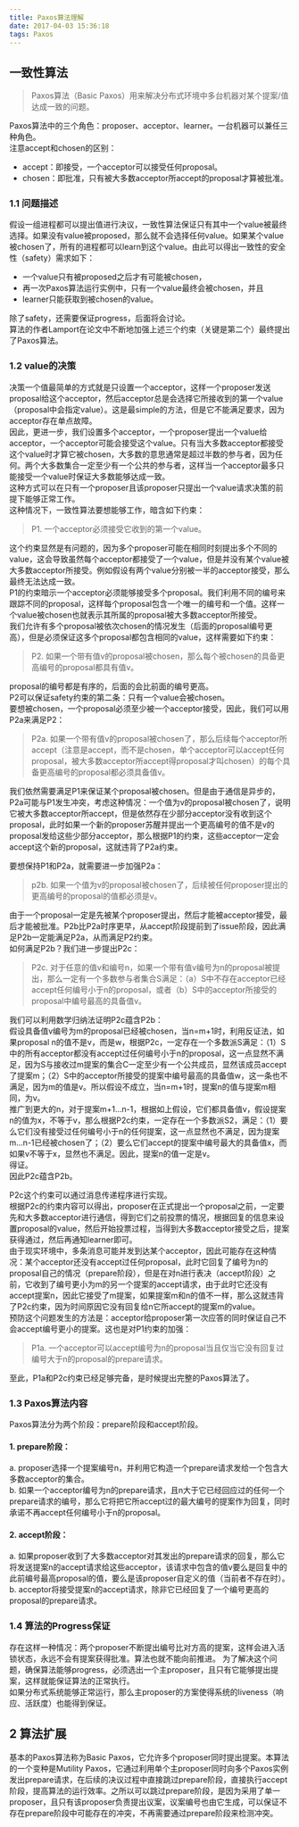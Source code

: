 ```yaml
---
title: Paxos算法理解
date: 2017-04-03 15:36:18
tags: Paxos
---
```


## 一致性算法
> Paxos算法（Basic Paxos）用来解决分布式环境中多台机器对某个提案/值达成一致的问题。  

Paxos算法中的三个角色：proposer、acceptor、learner。一台机器可以兼任三种角色。  
注意accept和chosen的区别：  
- accept：即接受，一个acceptor可以接受任何proposal。
- chosen：即批准，只有被大多数acceptor所accept的proposal才算被批准。

### 1.1 问题描述
假设一组进程都可以提出值进行决议，一致性算法保证只有其中一个value被最终选择。如果没有value被proposed，那么就不会选择任何value。如果某个value被chosen了，所有的进程都可以learn到这个value。由此可以得出一致性的安全性（safety）需求如下：  

* 一个value只有被proposed之后才有可能被chosen，
* 再一次Paxos算法运行实例中，只有一个value最终会被chosen，并且
* learner只能获取到被chosen的value。

除了safety，还需要保证progress，后面将会讨论。  
算法的作者Lamport在论文中不断地加强上述三个约束（关键是第二个）最终提出了Paxos算法。  

### 1.2 value的决策
决策一个值最简单的方式就是只设置一个acceptor，这样一个proposer发送proposal给这个acceptor，然后acceptor总是会选择它所接收到的第一个value（proposal中会指定value）。这是最simple的方法，但是它不能满足要求，因为acceptor存在单点故障。  
因此，更进一步，我们设置多个acceptor，一个proposer提出一个value给acceptor，一个acceptor可能会接受这个value。只有当大多数acceptor都接受这个value时才算它被chosen，大多数的意思通常是超过半数的参与者，因为任何。两个大多数集合一定至少有一个公共的参与者，这样当一个acceptor最多只能接受一个value时保证大多数能够达成一致。  
这种方式可以在只有一个proposer且该proposer只提出一个value请求决策的前提下能够正常工作。  
这种情况下，一致性算法要想能够工作，暗含如下约束：  

> P1. 一个acceptor必须接受它收到的第一个value。

这个约束显然是有问题的，因为多个proposer可能在相同时刻提出多个不同的value，这会导致虽然每个acceptor都接受了一个value，但是并没有某个value被大多数acceptor所接受。例如假设有两个value分别被一半的acceptor接受，那么最终无法达成一致。  
P1的约束暗示一个acceptor必须能够接受多个proposal。我们利用不同的编号来跟踪不同的proposal，这样每个proposal包含一个唯一的编号和一个值。这样一个value被chosen也就表示其所属的proposal被大多数acceptor所接受。  
我们允许有多个proposal被依次chosen的情况发生（后面的proposal编号更高），但是必须保证这多个proposal都包含相同的value，这样需要如下约束：  

> P2. 如果一个带有值v的proposal被chosen，那么每个被chosen的具备更高编号的proposal都具有值v。

proposal的编号都是有序的，后面的会比前面的编号更高。   
P2可以保证safety约束的第二条：只有一个value会被chosen。  
要想被chosen，一个proposal必须至少被一个acceptor接受，因此，我们可以用P2a来满足P2：  

> P2a. 如果一个带有值v的proposal被chosen了，那么后续每个acceptor所accept（注意是accept，而不是chosen，单个acceptor可以accept任何proposal，被大多数acceptor所accept得proposal才叫chosen）的每个具备更高编号的proposal都必须具备值v。

我们依然需要满足P1来保证某个proposal被chosen。但是由于通信是异步的，P2a可能与P1发生冲突，考虑这种情况：一个值为v的proposal被chosen了，说明它被大多数acceptor所accept，但是依然存在少部分acceptor没有收到这个proposal，此时如果一个新的proposer苏醒并提出一个更高编号的值不是v的proposal发给这些少部分acceptor，那么根据P1的约束，这些acceptor一定会accept这个新的proposal，这就违背了P2a约束。  

要想保持P1和P2a，就需要进一步加强P2a：  
> p2b. 如果一个值为v的proposal被chosen了，后续被任何proposer提出的更高编号的proposal的值都必须是v。

由于一个proposal一定是先被某个proposer提出，然后才能被acceptor接受，最后才能被批准。P2b比P2a时序更早，从accept阶段提前到了issue阶段，因此满足P2b一定能满足P2a，从而满足P2约束。  
如何满足P2b？我们进一步提出P2c：  
> P2c. 对于任意的值v和编号n，如果一个带有值v编号为n的proposal被提出，那么一定有一个多数参与者集合S满足：（a）S中不存在acceptor已经accept任何编号小于n的proposal，或者（b）S中的acceptor所接受的proposal中编号最高的具备值v。

我们可以利用数学归纳法证明P2c蕴含P2b：  
假设具备值v编号为m的proposal已经被chosen，当n=m+1时，利用反证法，如果proposal n的值不是v，而是w，根据P2c，一定存在一个多数派S满足：（1）S中的所有acceptor都没有accept过任何编号小于n的proposal，这一点显然不满足，因为S与接收过m提案的集合C一定至少有一个公共成员，显然该成员accept了提案m；（2）S中的acceptor所接受的提案中编号最高的具备值w，这一条也不满足，因为m的值是v。所以假设不成立，当n=m+1时，提案n的值与提案m相同，为v。  
推广到更大的n，对于提案m+1…n-1，根据如上假设，它们都具备值v，假设提案n的值为x，不等于v，那么根据P2c约束，一定存在一个多数派S2，满足：（1）要么它们没有接受过任何编号小于n的任何提案，这一点显然也不满足，因为提案m…n-1已经被chosen了；（2）要么它们accept的提案中编号最大的具备值x，而如果v不等于x，显然也不满足。因此，提案n的值一定是v。  
得证。  
因此P2c蕴含P2b。  

P2c这个约束可以通过消息传递程序进行实现。  
根据P2c的约束内容可以得出，proposer在正式提出一个proposal之前，一定要先和大多数acceptor进行通信，得到它们之前投票的情况，根据回复的信息来设置proposal的value，然后开始投票过程，当得到大多数acceptor接受之后，提案获得通过，然后再通知learner即可。  
由于现实环境中，多条消息可能并发到达某个acceptor，因此可能存在这种情况：某个acceptor还没有accept过任何proposal，此时它回复了编号为n的proposal自己的情况（prepare阶段），但是在对n进行表决（accept阶段）之前，它收到了编号更小为m的另一个提案的accept请求，由于此时它还没有accept提案n，因此它接受了m提案，如果提案m和n的值不一样，那么这就违背了P2c约束，因为时间原因它没有回复给n它所accept的提案m的value。  
预防这个问题发生的方法是：acceptor给proposer第一次应答的同时保证自己不会accept编号更小的提案。这也是对P1约束的加强：  
> P1a. 一个acceptor可以accept编号为n的proposal当且仅当它没有回复过编号大于n的proposal的prepare请求。

至此，P1a和P2c约束已经足够完备，是时候提出完整的Paxos算法了。


### 1.3 Paxos算法内容
Paxos算法分为两个阶段：prepare阶段和accept阶段。

#### 1. prepare阶段：
a. proposer选择一个提案编号n，并利用它构造一个prepare请求发给一个包含大多数acceptor的集合。  
b. 如果一个acceptor编号为n的prepare请求，且n大于它已经回应过的任何一个prepare请求的编号，那么它将把它所accept过的最大编号的提案作为回复，同时承诺不再accept任何编号小于n的proposal。

#### 2. accept阶段：
a. 如果proposer收到了大多数acceptor对其发出的prepare请求的回复，那么它将发送提案n的accept请求给这些acceptor，该请求中包含的值v要么是回复中的此前编号最高proposal的值，要么是该proposer自定义的值（当前者不存在时）。  
b. acceptor将接受提案n的accept请求，除非它已经回复了一个编号更高的proposal的prepare请求。  

### 1.4 算法的Progress保证
存在这样一种情况：两个proposer不断提出编号比对方高的提案，这样会进入活锁状态，永远不会有提案获得批准。算法也就不能向前推进。
为了解决这个问题，确保算法能够progress，必须选出一个主proposer，且只有它能够提出提案，这样就能保证算法的正常执行。  
如果分布式系统能够正常运行，那么主proposer的方案使得系统的liveness（响应、活跃度）也能得到保证。  

## 2 算法扩展
基本的Paxos算法称为Basic Paxos，它允许多个proposer同时提出提案。本算法的一个变种是Mutility Paxos，它通过利用单个主proposer同时向多个Paxos实例发出prepare请求，在后续的决议过程中直接跳过prepare阶段，直接执行accept阶段，提高算法的运行效率。之所以可以跳过prepare阶段，是因为采用了单一proposer，且只有该proposer负责提出议案，议案编号也由它生成，可以保证不存在prepare阶段中可能存在的冲突，不再需要通过prepare阶段来检测冲突。















